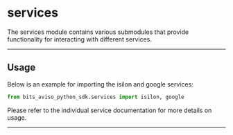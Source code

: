 # services
The services module contains various submodules that provide functionality for interacting with different services.

---

## Usage
Below is an example for importing the isilon and google services:
```python
from bits_aviso_python_sdk.services import isilon, google
```

Please refer to the individual service documentation for more details on usage.

---
